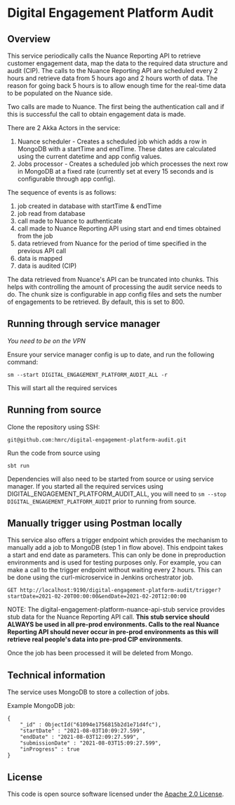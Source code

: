 # Digital Engagement Platform Audit

## Overview

This service periodically calls the Nuance Reporting API to retrieve customer engagement data, map the data to the required data structure and audit (CIP). The calls to the Nuance Reporting API are scheduled every 2 hours and retrieve data from 5 hours ago and 2 hours worth of data. The reason for going back 5 hours is to allow enough time for the real-time data to be populated on the Nuance side.

Two calls are made to Nuance. The first being the authentication call and if this is successful the call to obtain engagement data is made.

There are 2 Akka Actors in the service:

1) Nuance scheduler - Creates a scheduled job which adds a row in MongoDB with a startTime and endTime. These dates are calculated using the current datetime and app config values.
2) Jobs processor - Creates a scheduled job which processes the next row in MongoDB at a fixed rate (currently set at every 15 seconds and is configurable through app config).

The sequence of events is as follows:

1) job created in database with startTime & endTime
2) job read from database
3) call made to Nuance to authenticate  
4) call made to Nuance Reporting API using start and end times obtained from the job
5) data retrieved from Nuance for the period of time specified in the previous API call
6) data is mapped
7) data is audited (CIP)

The data retrieved from Nuance's API can be truncated into chunks. This helps with controlling the amount of processing the audit service needs to do. The chunk size is configurable in app config files and sets the number of engagements to be retrieved. By default, this is set to 800.

## Running through service manager

*You need to be on the VPN*

Ensure your service manager config is up to date, and run the following command:

`sm --start DIGITAL_ENGAGEMENT_PLATFORM_AUDIT_ALL -r`

This will start all the required services

## Running from source
Clone the repository using SSH:

`git@github.com:hmrc/digital-engagement-platform-audit.git`

Run the code from source using

`sbt run`

Dependencies will also need to be started from source or using service manager. If you started all the required services using DIGITAL_ENGAGEMENT_PLATFORM_AUDIT_ALL, 
you will need to `sm --stop DIGITAL_ENGAGEMENT_PLATFORM_AUDIT` prior to running from source.

## Manually trigger using Postman locally
This service also offers a trigger endpoint which provides the mechanism to manually add a job to MongoDB (step 1 in flow above). This endpoint takes a start and end date as parameters. This can only be done in preproduction environments and is used for testing purposes only. For example, you can make a call to the trigger endpoint without waiting every 2 hours. This can be done using the curl-microservice in Jenkins orchestrator job.

`GET http://localhost:9190/digital-engagement-platform-audit/trigger?startDate=2021-02-20T00:00:00&endDate=2021-02-20T12:00:00`

NOTE: The digital-engagement-platform-nuance-api-stub service provides stub data for the Nuance Reporting API call. **This stub service should ALWAYS be used in all pre-prod environments. Calls to the real Nuance Reporting API should never occur in pre-prod environments as this will retrieve real people's data into pre-prod CIP environments**.

Once the job has been processed it will be deleted from Mongo.

## Technical information
The service uses MongoDB to store a collection of jobs.

Example MongoDB job:
```
{
    "_id" : ObjectId("61094e1756815b2d1e71d4fc"),
    "startDate" : "2021-08-03T10:09:27.599",
    "endDate" : "2021-08-03T12:09:27.599",
    "submissionDate" : "2021-08-03T15:09:27.599",
    "inProgress" : true
}
```

## License

This code is open source software licensed under the [Apache 2.0 License]("http://www.apache.org/licenses/LICENSE-2.0.html").

